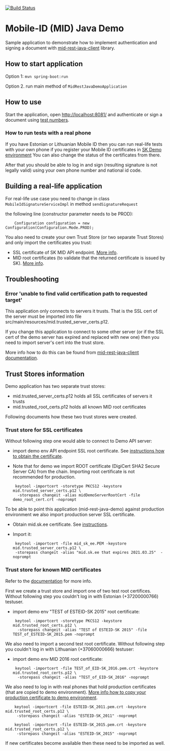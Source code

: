 [![Build Status](https://api.travis-ci.com/SK-EID/mid-rest-java-demo.svg?branch=master)](https://travis-ci.com/SK-EID/mid-rest-java-demo)

# Mobile-ID (MID) Java Demo

Sample application to demonstrate how to implement authentication and signing a document with
[mid-rest-java-client](https://github.com/SK-EID/mid-rest-java-client) library.

## How to start application

Option 1: `mvn spring-boot:run `

Option 2. run main method of `MidRestJavaDemoApplication`


## How to use

Start the application, open [http://localhost:8081/](http://localhost:8081/)
and authenticate or sign a document using 
[test numbers](https://github.com/SK-EID/MID/wiki/Test-number-for-automated-testing-in-DEMO).

### How to run tests with a real phone

If you have Estonian or Lithuanian Mobile ID then you can run real-life tests with your
own phone if you register your Mobile ID certificates in  [SK Demo environment](https://demo.sk.ee/MIDCertsReg/)
You can also change the status of the certificates from there.

After that you should be able to log in and sign (resulting signature is not legally valid)
using your own phone number and national id code.

## Building a real-life application

For real-life use case you need to change in class `MobileIdSignatureServiceImpl` in method `sendSignatureRequest`

the following line (constructor parameter needs to be PROD):

        Configuration configuration = new Configuration(Configuration.Mode.PROD);

You also need to create your own Trust Store (or two separate Trust Stores)
and only import the certificates you trust:

  * SSL certificate of SK MID API endpoint. [More info](https://github.com/SK-EID/mid-rest-java-client#verifying-the-ssl-connection-to-application-provider-sk).
  * MID root certificates (to validate that the returned certificate is issued by SK). [More info](https://github.com/SK-EID/mid-rest-java-client#validate-returned-certificate-is-a-trusted-mid-certificate).

## Troubleshooting

### Error 'unable to find valid certification path to requested target'

This application only connects to servers it trusts. That is the SSL cert of the
server must be imported into file src/main/resources/mid.trusted_server_certs.p12.

If you change this application to connect to some other server 
(or if the SSL cert of the demo server has expired and replaced with new one)
then you need to import server's cert into the trust store.

More info how to do this can be found from [mid-rest-java-client documentation](https://github.com/SK-EID/mid-rest-java-client).

## Trust Stores information

Demo application has two separate trust stores:
 * mid.trusted_server_certs.p12 holds all SSL certificates of servers it trusts 
 * mid.trusted_root_certs.p12 holds all known MID root certificates

Following documents how these two trust stores were created.

### Trust store for SSL certificates 
 
Without following step one would able to connect to Demo API server:
 * import demo env API endpoint SSL root certificate. See [instructions how to obtain the certificate](https://github.com/SK-EID/mid-rest-java-client#how-to-obtain-server-certificate).
 * Note that for demo we import ROOT certificate (DigiCert SHA2 Secure Server CA) from the chain. Importing root certificate is not recommended for production.

        keytool -importcert -storetype PKCS12 -keystore mid.trusted_server_certs.p12 \
         -storepass changeit -alias midDemoServerRootCert -file demo_root_cert.crt -noprompt

To be able to point this application (mid-rest-java-demo) against production environment
we also import production server SSL certificate.

 * Obtain mid.sk.ee certificate. See [instructions](https://github.com/SK-EID/mid-rest-java-client#how-to-obtain-server-certificate).
 * Import it:

        keytool -importcert -file mid_sk_ee.PEM -keystore mid.trusted_server_certs.p12 \
        -storepass changeit -alias "mid.sk.ee that expires 2021.03.25"  -noprompt

### Trust store for known MID certificates

Refer to the [documentation](https://github.com/SK-EID/mid-rest-java-client#Validate-returned-certificate-is-a-trusted-MID-certificate) for more info.

First we create a trust store and import one of two test root certifices.
Without following step you couldn't log in with Estonian (+37200000766) testuser.
 * import demo env "TEST of ESTEID-SK 2015" root certificate:

        keytool -importcert -storetype PKCS12 -keystore mid.trusted_root_certs.p12 \
         -storepass changeit -alias "TEST of ESTEID-SK 2015" -file TEST_of_ESTEID-SK_2015.pem -noprompt

We also need to import a second test root certificate. 
Without following step you couldn't log in with Lithuanian (+37060000666) testuser:
 * import demo env MID 2016 root certificate:
  
        keytool -importcert -file TEST_of_EID-SK_2016.pem.crt -keystore mid.trusted_root_certs.p12 \
         -storepass changeit -alias "TEST_of_EID-SK_2016" -noprompt
 
We also need to log in with real phones that hold production certificates
 (that are copied to demo environment).
 [More info how to copy your production certificate to demo environment](https://github.com/SK-EID/mid-rest-java-client#how-to-forward-requests-to-your-phone).

        keytool -importcert -file ESTEID-SK_2011.pem.crt -keystore mid.trusted_root_certs.p12 \
         -storepass changeit -alias "ESTEID-SK_2011" -noprompt

        keytool -importcert -file ESTEID-SK_2015.pem.crt -keystore mid.trusted_root_certs.p12 \
         -storepass changeit -alias "ESTEID-SK_2015" -noprompt

If new certificates become available then these need to be imported as well.
